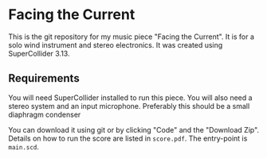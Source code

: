 # Facing the Current

This is the git repository for my music piece "Facing the Current". It is for a solo wind instrument and stereo electronics.
It was created using SuperCollider 3.13. 

## Requirements

You will need SuperCollider installed to run this piece. You will also need a stereo system and an input microphone. Preferably this should
be a small diaphragm condenser

You can download it using git or by clicking "Code" and the "Download Zip". Details on how to run the score are listed in `score.pdf`.
The entry-point is `main.scd`.
